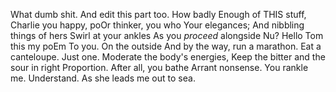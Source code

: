 ﻿What dumb shit. And edit this part too.
How badly
Enough of THIS stuff, Charlie
you happy, poOr thinker, you who
Your elegances;
And nibbling things of hers
Swirl at your ankles
As you *proceed* alongside
Nu?
Hello Tom this my poEm
To you.
On the outside
And by the way, run a marathon.
Eat a canteloupe. Just one.
Moderate the body's energies,
Keep the bitter and the sour in right
Proportion. After 
all, you bathe
Arrant nonsense.
You rankle me.
Understand.
As she leads me out to sea.
